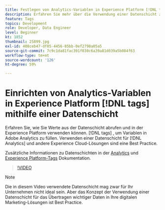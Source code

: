 ```yaml
---
title: Festlegen von Analytics-Variablen in Experience Platform [!DNL tags] mithilfe einer Datenschicht
description: Erfahren Sie mehr über die Verwendung einer Datenschicht zur Nutzung von Analytics-Daten und anderen Experience Cloud-Lösungen.
feature: Tags
topics: Development
role: Developer, Data Engineer
level: Beginner
kt: 1852
thumbnail: 25899.jpg
exl-id: 408ceb47-df05-4456-85bb-0ef2798a05a5
source-git-commit: 7c9c1da81fac391f030c6a39a81d039a5b084f63
workflow-type: tm+mt
source-wordcount: '126'
ht-degree: 59%

---
```


# Einrichten von Analytics-Variablen in Experience Platform [!DNL tags] mithilfe einer Datenschicht

Erfahren Sie, wie Sie Werte aus der Datenschicht abrufen und in der Experience Platform verwenden können. [!DNL tags] , um Variablen in Adobe Analytics zu füllen. Verwenden einer Datenschicht für [!DNL Analytics] und andere Experience Cloud-Lösungen sind eine Best Practice.

Zusätzliche Informationen zu Datenschichten in der [Analytics](https://experienceleague.adobe.com/docs/analytics/implementation/prepare/data-layer.html?lang=de) und [Experience Platform-Tags](https://experienceleague.adobe.com/docs/experience-platform/tags/extensions/client/client-data-layer/overview.html) Dokumentation.

>[!VIDEO](https://video.tv.adobe.com/v/25899/?quality=12&learn=on)

>[!NOTE]
>
>Die in diesem Video verwendete Datenschicht mag zwar für Ihr Unternehmen nicht ideal sein. Aber das Konzept der Verwendung einer Datenschicht für das Übertragen wichtiger Daten in Ihre digitalen Marketing-Lösungen ist Best Practice.
